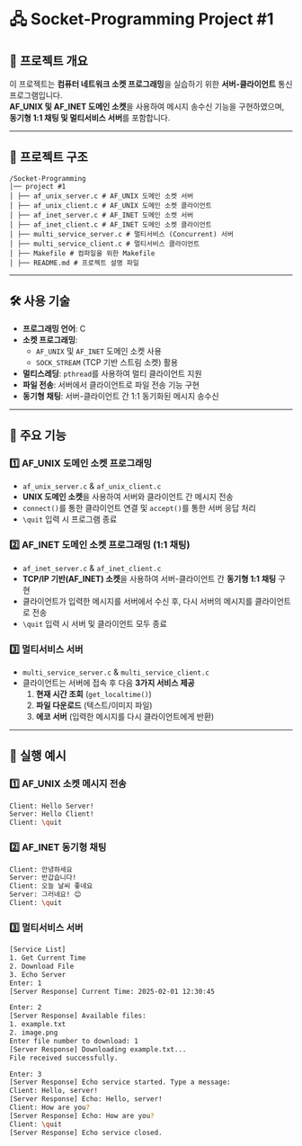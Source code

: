 # 🖧 Socket-Programming Project #1

## 📌 프로젝트 개요
이 프로젝트는 **컴퓨터 네트워크 소켓 프로그래밍**을 실습하기 위한 **서버-클라이언트** 통신 프로그램입니다.  
**AF_UNIX 및 AF_INET 도메인 소켓**을 사용하여 메시지 송수신 기능을 구현하였으며, **동기형 1:1 채팅 및 멀티서비스 서버**를 포함합니다.

---

## 📂 프로젝트 구조
```
/Socket-Programming
│── project #1
│ ├── af_unix_server.c # AF_UNIX 도메인 소켓 서버
│ ├── af_unix_client.c # AF_UNIX 도메인 소켓 클라이언트
│ ├── af_inet_server.c # AF_INET 도메인 소켓 서버
│ ├── af_inet_client.c # AF_INET 도메인 소켓 클라이언트
│ ├── multi_service_server.c # 멀티서비스 (Concurrent) 서버
│ ├── multi_service_client.c # 멀티서비스 클라이언트
│ ├── Makefile # 컴파일을 위한 Makefile
│ ├── README.md # 프로젝트 설명 파일
```

---

## 🛠 사용 기술
- **프로그래밍 언어**: C
- **소켓 프로그래밍**:
  - `AF_UNIX` 및 `AF_INET` 도메인 소켓 사용
  - `SOCK_STREAM` (TCP 기반 스트림 소켓) 활용
- **멀티스레딩**: `pthread`를 사용하여 멀티 클라이언트 지원
- **파일 전송**: 서버에서 클라이언트로 파일 전송 기능 구현
- **동기형 채팅**: 서버-클라이언트 간 1:1 동기화된 메시지 송수신

---

## 📜 주요 기능

### **1️⃣ AF_UNIX 도메인 소켓 프로그래밍**
- `af_unix_server.c` & `af_unix_client.c`
- **UNIX 도메인 소켓**을 사용하여 서버와 클라이언트 간 메시지 전송
- `connect()`를 통한 클라이언트 연결 및 `accept()`를 통한 서버 응답 처리
- `\quit` 입력 시 프로그램 종료

### **2️⃣ AF_INET 도메인 소켓 프로그래밍 (1:1 채팅)**
- `af_inet_server.c` & `af_inet_client.c`
- **TCP/IP 기반(AF_INET) 소켓**을 사용하여 서버-클라이언트 간 **동기형 1:1 채팅** 구현
- 클라이언트가 입력한 메시지를 서버에서 수신 후, 다시 서버의 메시지를 클라이언트로 전송
- `\quit` 입력 시 서버 및 클라이언트 모두 종료

### **3️⃣ 멀티서비스 서버**
- `multi_service_server.c` & `multi_service_client.c`
- 클라이언트는 서버에 접속 후 다음 **3가지 서비스 제공**
  1. **현재 시간 조회** (`get_localtime()`)
  2. **파일 다운로드** (텍스트/이미지 파일)
  3. **에코 서버** (입력한 메시지를 다시 클라이언트에게 반환)

---

## 📌 실행 예시
### **1️⃣ AF_UNIX 소켓 메시지 전송**
```bash
Client: Hello Server!
Server: Hello Client!
Client: \quit
```

### **2️⃣ AF_INET 동기형 채팅**
```bash
Client: 안녕하세요
Server: 반갑습니다!
Client: 오늘 날씨 좋네요
Server: 그러네요! 😊
Client: \quit
```

### **3️⃣ 멀티서비스 서버**
```bash
[Service List]
1. Get Current Time
2. Download File
3. Echo Server
Enter: 1
[Server Response] Current Time: 2025-02-01 12:30:45
```
```bash
Enter: 2
[Server Response] Available files:
1. example.txt
2. image.png
Enter file number to download: 1
[Server Response] Downloading example.txt...
File received successfully.
```
```bash
Enter: 3
[Server Response] Echo service started. Type a message:
Client: Hello, server!
[Server Response] Echo: Hello, server!
Client: How are you?
[Server Response] Echo: How are you?
Client: \quit
[Server Response] Echo service closed.
```
